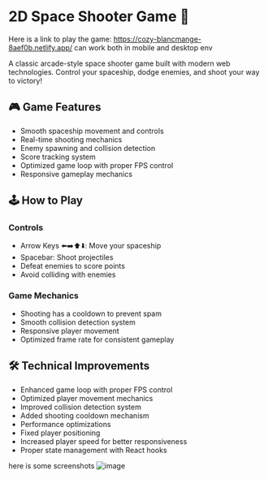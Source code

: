 # 2D Space Shooter Game 🚀

Here is a link to play the game: https://cozy-blancmange-8aef0b.netlify.app/
can work both in mobile and desktop env

A classic arcade-style space shooter game built with modern web technologies. Control your spaceship, dodge enemies, and shoot your way to victory!

## 🎮 Game Features

* Smooth spaceship movement and controls
* Real-time shooting mechanics
* Enemy spawning and collision detection
* Score tracking system
* Optimized game loop with proper FPS control
* Responsive gameplay mechanics

## 🕹️ How to Play
### Controls
* Arrow Keys ⬅️➡️⬆️⬇️: Move your spaceship
* Spacebar: Shoot projectiles
* Defeat enemies to score points
* Avoid colliding with enemies

### Game Mechanics
* Shooting has a cooldown to prevent spam
* Smooth collision detection system
* Responsive player movement
* Optimized frame rate for consistent gameplay

## 🛠️ Technical Improvements
* Enhanced game loop with proper FPS control
* Optimized player movement mechanics
* Improved collision detection system
* Added shooting cooldown mechanism
* Performance optimizations
* Fixed player positioning
* Increased player speed for better responsiveness
* Proper state management with React hooks

here is some screenshots ![image](https://github.com/user-attachments/assets/1f44426a-8810-46fc-a12b-ce34076186f7)

